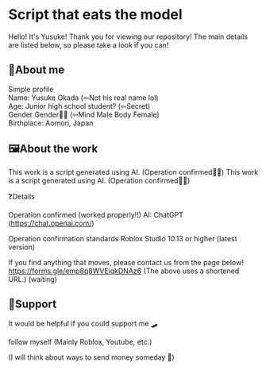 # Script that eats the model
Hello! It's Yusuke!
Thank you for viewing our repository!
The main details are listed below, so please take a look if you can!

🧊About me
---
Simple profile
<br>
Name: Yusuke Okada (⇦Not his real name lol)
<br>
Age: Junior high school student? (⇦Secret)
<br>
Gender Gender🏳️‍🌈 (⇦Mind Male Body Female)
<br>
Birthplace: Aomori, Japan

🖼️About the work
---
This work is a script generated using AI.
(Operation confirmed👍🏻)
This work is a script generated using AI.
(Operation confirmed👍🏻)

❓Details

Operation confirmed (worked properly!!)
AI: ChatGPT (https://chat.openai.com/)

Operation confirmation standards
Roblox Studio 10.13 or higher (latest version)

If you find anything that moves, please contact us from the page below!
https://forms.gle/emp8q8WVEiqkDNAz6
(The above uses a shortened URL.)
(waiting)

🍻Support
---
It would be helpful if you could support me 🛹

follow myself
(Mainly Roblox, Youtube, etc.)

(I will think about ways to send money someday 🧐)
